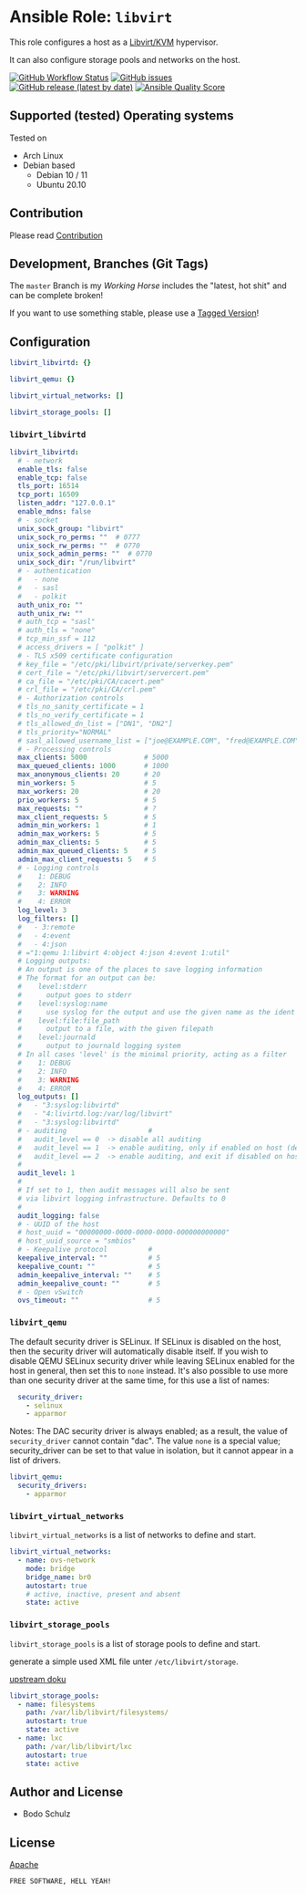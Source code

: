 
# Ansible Role:  `libvirt`

This role configures a host as a [Libvirt/KVM](https://libvirt.org) hypervisor.

It can also configure storage pools and networks on the host.

[![GitHub Workflow Status](https://img.shields.io/github/actions/workflow/status/bodsch/ansible-libvirt/main.yml?branch=main)][ci]
[![GitHub issues](https://img.shields.io/github/issues/bodsch/ansible-libvirt)][issues]
[![GitHub release (latest by date)](https://img.shields.io/github/v/release/bodsch/ansible-libvirt)][releases]
[![Ansible Quality Score](https://img.shields.io/ansible/quality/50067?label=role%20quality)][quality]

[ci]: https://github.com/bodsch/ansible-libvirt/actions
[issues]: https://github.com/bodsch/ansible-libvirt/issues?q=is%3Aopen+is%3Aissue
[releases]: https://github.com/bodsch/ansible-libvirt/releases
[quality]: https://galaxy.ansible.com/bodsch/libvirt


## Supported (tested) Operating systems

Tested on

* Arch Linux
* Debian based
    - Debian 10 / 11
    - Ubuntu 20.10


## Contribution

Please read [Contribution](CONTRIBUTING.md)

## Development,  Branches (Git Tags)

The `master` Branch is my *Working Horse* includes the "latest, hot shit" and can be complete broken!

If you want to use something stable, please use a [Tagged Version](https://github.com/bodsch/ansible-libvirt/tags)!


## Configuration

```yaml
libvirt_libvirtd: {}

libvirt_qemu: {}

libvirt_virtual_networks: []

libvirt_storage_pools: []
```

### `libvirt_libvirtd`

```yaml
libvirt_libvirtd:
  # - network
  enable_tls: false
  enable_tcp: false
  tls_port: 16514
  tcp_port: 16509
  listen_addr: "127.0.0.1"
  enable_mdns: false
  # - socket
  unix_sock_group: "libvirt"
  unix_sock_ro_perms: ""  # 0777
  unix_sock_rw_perms: ""  # 0770
  unix_sock_admin_perms: ""  # 0770
  unix_sock_dir: "/run/libvirt"
  # - authentication
  #   - none
  #   - sasl
  #   - polkit
  auth_unix_ro: ""
  auth_unix_rw: ""
  # auth_tcp = "sasl"
  # auth_tls = "none"
  # tcp_min_ssf = 112
  # access_drivers = [ "polkit" ]
  # - TLS x509 certificate configuration
  # key_file = "/etc/pki/libvirt/private/serverkey.pem"
  # cert_file = "/etc/pki/libvirt/servercert.pem"
  # ca_file = "/etc/pki/CA/cacert.pem"
  # crl_file = "/etc/pki/CA/crl.pem"
  # - Authorization controls
  # tls_no_sanity_certificate = 1
  # tls_no_verify_certificate = 1
  # tls_allowed_dn_list = ["DN1", "DN2"]
  # tls_priority="NORMAL"
  # sasl_allowed_username_list = ["joe@EXAMPLE.COM", "fred@EXAMPLE.COM" ]
  # - Processing controls
  max_clients: 5000              # 5000
  max_queued_clients: 1000       # 1000
  max_anonymous_clients: 20      # 20
  min_workers: 5                 # 5
  max_workers: 20                # 20
  prio_workers: 5                # 5
  max_requests: ""               # ?
  max_client_requests: 5         # 5
  admin_min_workers: 1           # 1
  admin_max_workers: 5           # 5
  admin_max_clients: 5           # 5
  admin_max_queued_clients: 5    # 5
  admin_max_client_requests: 5   # 5
  # - Logging controls
  #    1: DEBUG
  #    2: INFO
  #    3: WARNING
  #    4: ERROR
  log_level: 3
  log_filters: []
  #   - 3:remote
  #   - 4:event
  #   - 4:json
  # ="1:qemu 1:libvirt 4:object 4:json 4:event 1:util"
  # Logging outputs:
  # An output is one of the places to save logging information
  # The format for an output can be:
  #    level:stderr
  #      output goes to stderr
  #    level:syslog:name
  #      use syslog for the output and use the given name as the ident
  #    level:file:file_path
  #      output to a file, with the given filepath
  #    level:journald
  #      output to journald logging system
  # In all cases 'level' is the minimal priority, acting as a filter
  #    1: DEBUG
  #    2: INFO
  #    3: WARNING
  #    4: ERROR
  log_outputs: []
  #   - "3:syslog:libvirtd"
  #   - "4:livirtd.log:/var/log/libvirt"
  #   - "3:syslog:libvirtd"
  # - auditing                    #
  #   audit_level == 0  -> disable all auditing
  #   audit_level == 1  -> enable auditing, only if enabled on host (default)
  #   audit_level == 2  -> enable auditing, and exit if disabled on host
  #
  audit_level: 1
  #
  # If set to 1, then audit messages will also be sent
  # via libvirt logging infrastructure. Defaults to 0
  #
  audit_logging: false
  # - UUID of the host
  # host_uuid = "00000000-0000-0000-0000-000000000000"
  # host_uuid_source = "smbios"
  # - Keepalive protocol          #
  keepalive_interval: ""          # 5
  keepalive_count: ""             # 5
  admin_keepalive_interval: ""    # 5
  admin_keepalive_count: ""       # 5
  # - Open vSwitch
  ovs_timeout: ""                 # 5
```

### `libvirt_qemu`

The default security driver is SELinux.
If SELinux is disabled on the host, then the security driver will automatically disable itself.
If you wish to disable QEMU SELinux security driver while leaving SELinux enabled for the host in general,
then set this to `none` instead.
It's also possible to use more than one security driver at the same time, for this use a list of names:

```yaml
  security_driver:
    - selinux
    - apparmor
```

Notes: The DAC security driver is always enabled; as a result, the value of `security_driver` cannot
contain "dac".
The value `none` is a special value; security_driver can be set to that value in isolation, but it cannot appear in a list of drivers.

```yaml
libvirt_qemu:
  security_drivers:
    - apparmor
```

### `libvirt_virtual_networks`

`libvirt_virtual_networks` is a list of networks to define and start.

```yaml
libvirt_virtual_networks:
  - name: ovs-network
    mode: bridge
    bridge_name: br0
    autostart: true
    # active, inactive, present and absent
    state: active
```

### `libvirt_storage_pools`

`libvirt_storage_pools` is a list of storage pools to define and start.

generate a simple used XML file unter `/etc/libvirt/storage`.

[upstream doku](https://libvirt.org/formatstorage.html)

```yaml
libvirt_storage_pools:
  - name: filesystems
    path: /var/lib/libvirt/filesystems/
    autostart: true
    state: active
  - name: lxc
    path: /var/lib/libvirt/lxc
    autostart: true
    state: active
```

## Author and License

- Bodo Schulz

## License

[Apache](LICENSE)

`FREE SOFTWARE, HELL YEAH!`


